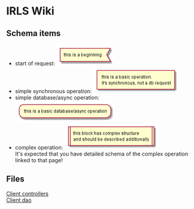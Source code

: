 # IRLS Wiki


## Schema items

* start of request: ![begin](img/begin.png)
* simple synchronous operation: ![simple_op](img/simple_op.png)
* simple database/async operation: ![begin](img/simple_db.png)
* complex operation: ![begin](img/complex.png)  
It's expected that you have detailed schema of the complex operation linked to that page!


## Files

[Client controllers](controllers.md)  
[Client dao](dao.md)  
